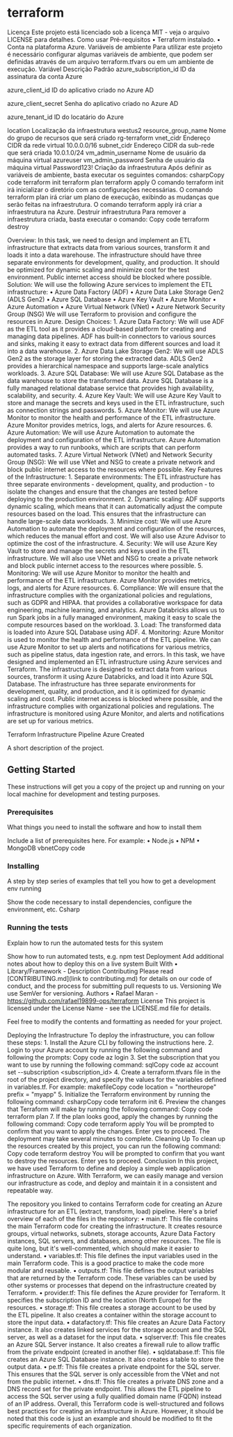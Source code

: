 # terraform

Licença
Este projeto está licenciado sob a licença MIT - veja o arquivo LICENSE para detalhes.
Como usar
Pré-requisitos
    • Terraform instalado.
    • Conta na plataforma Azure.
Variáveis de ambiente
Para utilizar este projeto é necessário configurar algumas variáveis de ambiente, que podem ser definidas através de um arquivo terraform.tfvars ou em um ambiente de execução.
Variável
Descrição
Padrão
azure_subscription_id
ID da assinatura da conta Azure

azure_client_id
ID do aplicativo criado no Azure AD

azure_client_secret
Senha do aplicativo criado no Azure AD

azure_tenant_id
ID do locatário do Azure

location
Localização da infraestrutura
westus2
resource_group_name
Nome do grupo de recursos que será criado
rg-terraform
vnet_cidr
Endereço CIDR da rede virtual
10.0.0.0/16
subnet_cidr
Endereço CIDR da sub-rede que será criada
10.0.1.0/24
vm_admin_username
Nome de usuário da máquina virtual
azureuser
vm_admin_password
Senha de usuário da máquina virtual
Password123!
Criação da infraestrutura
Após definir as variáveis de ambiente, basta executar os seguintes comandos:
csharpCopy code
terraform init
terraform plan
terraform apply
O comando terraform init irá inicializar o diretório com as configurações necessárias.
O comando terraform plan irá criar um plano de execução, exibindo as mudanças que serão feitas na infraestrutura.
O comando terraform apply irá criar a infraestrutura na Azure.
Destruir infraestrutura
Para remover a infraestrutura criada, basta executar o comando:
Copy code
terraform destroy

Overview: In this task, we need to design and implement an ETL infrastructure that extracts data from various sources, transform it and loads it into a data warehouse. The infrastructure should have three separate environments for development, quality, and production. It should be optimized for dynamic scaling and minimize cost for the test environment. Public internet access should be blocked where possible.
Solution: We will use the following Azure services to implement the ETL infrastructure:
    • Azure Data Factory (ADF)
    • Azure Data Lake Storage Gen2 (ADLS Gen2)
    • Azure SQL Database
    • Azure Key Vault
    • Azure Monitor
    • Azure Automation
    • Azure Virtual Network (VNet)
    • Azure Network Security Group (NSG)
We will use Terraform to provision and configure the resources in Azure.
Design Choices:
    1. Azure Data Factory: We will use ADF as the ETL tool as it provides a cloud-based platform for creating and managing data pipelines. ADF has built-in connectors to various sources and sinks, making it easy to extract data from different sources and load it into a data warehouse.
    2. Azure Data Lake Storage Gen2: We will use ADLS Gen2 as the storage layer for storing the extracted data. ADLS Gen2 provides a hierarchical namespace and supports large-scale analytics workloads.
    3. Azure SQL Database: We will use Azure SQL Database as the data warehouse to store the transformed data. Azure SQL Database is a fully managed relational database service that provides high availability, scalability, and security.
    4. Azure Key Vault: We will use Azure Key Vault to store and manage the secrets and keys used in the ETL infrastructure, such as connection strings and passwords.
    5. Azure Monitor: We will use Azure Monitor to monitor the health and performance of the ETL infrastructure. Azure Monitor provides metrics, logs, and alerts for Azure resources.
    6. Azure Automation: We will use Azure Automation to automate the deployment and configuration of the ETL infrastructure. Azure Automation provides a way to run runbooks, which are scripts that can perform automated tasks.
    7. Azure Virtual Network (VNet) and Network Security Group (NSG): We will use VNet and NSG to create a private network and block public internet access to the resources where possible.
Key Features of the Infrastructure:
    1. Separate environments: The ETL infrastructure has three separate environments - development, quality, and production - to isolate the changes and ensure that the changes are tested before deploying to the production environment.
    2. Dynamic scaling: ADF supports dynamic scaling, which means that it can automatically adjust the compute resources based on the load. This ensures that the infrastructure can handle large-scale data workloads.
    3. Minimize cost: We will use Azure Automation to automate the deployment and configuration of the resources, which reduces the manual effort and cost. We will also use Azure Advisor to optimize the cost of the infrastructure.
    4. Security: We will use Azure Key Vault to store and manage the secrets and keys used in the ETL infrastructure. We will also use VNet and NSG to create a private network and block public internet access to the resources where possible.
    5. Monitoring: We will use Azure Monitor to monitor the health and performance of the ETL infrastructure. Azure Monitor provides metrics, logs, and alerts for Azure resources.
    6. Compliance: We will ensure that the infrastructure complies with the organizational policies and regulations, such as GDPR and HIPAA.
that provides a collaborative workspace for data engineering, machine learning, and analytics. Azure Databricks allows us to run Spark jobs in a fully managed environment, making it easy to scale the compute resources based on the workload.
    3. Load: The transformed data is loaded into Azure SQL Database using ADF.
    4. Monitoring: Azure Monitor is used to monitor the health and performance of the ETL pipeline. We can use Azure Monitor to set up alerts and notifications for various metrics, such as pipeline status, data ingestion rate, and errors.
In this task, we have designed and implemented an ETL infrastructure using Azure services and Terraform. The infrastructure is designed to extract data from various sources, transform it using Azure Databricks, and load it into Azure SQL Database. The infrastructure has three separate environments for development, quality, and production, and it is optimized for dynamic scaling and cost. Public internet access is blocked where possible, and the infrastructure complies with organizational policies and regulations. The infrastructure is monitored using Azure Monitor, and alerts and notifications are set up for various metrics.

Terraform Infrastructure Pipeline Azure Created

A short description of the project.

## Getting Started

These instructions will get you a copy of the project up and running on your local machine for development and testing purposes.

### Prerequisites

What things you need to install the software and how to install them

Include a list of prerequisites here. For example:
    • Node.js
    • NPM
    • MongoDB
vbnetCopy code

### Installing

A step by step series of examples that tell you how to get a development env running

Show the code necessary to install dependencies, configure the environment, etc.
Csharp

### Running the tests

Explain how to run the automated tests for this system

Show how to run automated tests, e.g. npm test
Deployment
Add additional notes about how to deploy this on a live system
Built With
    • Library/Framework - Description
Contributing
Please read [CONTRIBUTING.md](link to contributing.md) for details on our code of conduct, and the process for submitting pull requests to us.
Versioning
We use SemVer for versioning.
Authors
    • Rafael Maran - https://github.com/rafael19899-ops/terraform
License
This project is licensed under the License Name - see the LICENSE.md file for details.


Feel free to modify the contents and formatting as needed for your project.

Deploying the Infrastructure
To deploy the infrastructure, you can follow these steps:
    1. Install the Azure CLI by following the instructions here.
    2. Login to your Azure account by running the following command and following the prompts:
       Copy code
       az login
    3. Set the subscription that you want to use by running the following command:
       sqlCopy code
       az account set --subscription <subscription_id>
    4. Create a terraform.tfvars file in the root of the project directory, and specify the values for the variables defined in variables.tf. For example:
       makefileCopy code
       location = "northeurope"
       prefix = "myapp"
    5. Initialize the Terraform environment by running the following command:
       csharpCopy code
       terraform init
    6. Preview the changes that Terraform will make by running the following command:
       Copy code
       terraform plan
    7. If the plan looks good, apply the changes by running the following command:
       Copy code
       terraform apply
       You will be prompted to confirm that you want to apply the changes. Enter yes to proceed.
       The deployment may take several minutes to complete.
Cleaning Up
To clean up the resources created by this project, you can run the following command:
Copy code
terraform destroy
You will be prompted to confirm that you want to destroy the resources. Enter yes to proceed.
Conclusion
In this project, we have used Terraform to define and deploy a simple web application infrastructure on Azure. With Terraform, we can easily manage and version our infrastructure as code, and deploy and maintain it in a consistent and repeatable way.

The repository you linked to contains Terraform code for creating an Azure infrastructure for an ETL (extract, transform, load) pipeline. Here's a brief overview of each of the files in the repository:
    • main.tf: This file contains the main Terraform code for creating the infrastructure. It creates resource groups, virtual networks, subnets, storage accounts, Azure Data Factory instances, SQL servers, and databases, among other resources. The file is quite long, but it's well-commented, which should make it easier to understand.
    • variables.tf: This file defines the input variables used in the main Terraform code. This is a good practice to make the code more modular and reusable.
    • outputs.tf: This file defines the output variables that are returned by the Terraform code. These variables can be used by other systems or processes that depend on the infrastructure created by Terraform.
    • provider.tf: This file defines the Azure provider for Terraform. It specifies the subscription ID and the location (North Europe) for the resources.
    • storage.tf: This file creates a storage account to be used by the ETL pipeline. It also creates a container within the storage account to store the input data.
    • datafactory.tf: This file creates an Azure Data Factory instance. It also creates linked services for the storage account and the SQL server, as well as a dataset for the input data.
    • sqlserver.tf: This file creates an Azure SQL Server instance. It also creates a firewall rule to allow traffic from the private endpoint (created in another file).
    • sqldatabase.tf: This file creates an Azure SQL Database instance. It also creates a table to store the output data.
    • pe.tf: This file creates a private endpoint for the SQL server. This ensures that the SQL server is only accessible from the VNet and not from the public internet.
    • dns.tf: This file creates a private DNS zone and a DNS record set for the private endpoint. This allows the ETL pipeline to access the SQL server using a fully qualified domain name (FQDN) instead of an IP address.
Overall, this Terraform code is well-structured and follows best practices for creating an infrastructure in Azure. However, it should be noted that this code is just an example and should be modified to fit the specific requirements of each organization.


